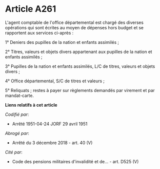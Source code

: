 # Article A261

L'agent comptable de l'office départemental est chargé des diverses opérations qui sont écrites au moyen de dépenses hors
budget et se rapportent aux services ci-après :

1° Deniers des pupilles de la nation et enfants assimilés ;

2° Titres, valeurs et objets divers appartenant aux pupilles de la nation et enfants assimilés ;

3° Pupilles de la nation et enfants assimilés, L/C de titres, valeurs et objets divers ;

4° Office départemental, S/C de titres et valeurs ;

5° Reliquats ; restes à payer sur règlements demandés par virement et par mandat-carte.

**Liens relatifs à cet article**

_Codifié par_:

  - Arrêté 1951-04-24 JORF 29 avril 1951

_Abrogé par_:

  - Arrêté du 3 décembre 2018 - art. 40 (V)

_Cité par_:

  - Code des pensions militaires d'invalidité et de... - art. D525 (V)
